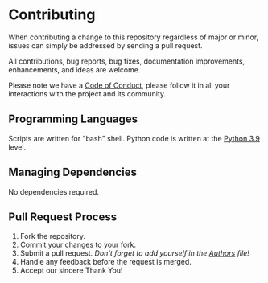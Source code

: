 # Contributing

When contributing a change to this repository regardless of major or minor, issues can simply
be addressed by sending a pull request.

All contributions, bug reports, bug fixes, documentation improvements, enhancements, and ideas are welcome.


Please note we have a [Code of Conduct](https://github.com/ricardowu1112/github-final-project/blob/main/CODE_OF_CONDUCT.md), please follow it in
all your interactions with the project and its community.


## Programming Languages

Scripts are written for "bash" shell.
Python code is written at the [Python 3.9](https://docs.python.org/3.9/) level.

## Managing Dependencies

No dependencies required.


## Pull Request Process

1. Fork the repository.
2. Commit your changes to your fork.
3. Submit a pull request. _Don't forget to add yourself in the [Authors](Authors) file!_
4. Handle any feedback before the request is merged.
5. Accept our sincere Thank You!
